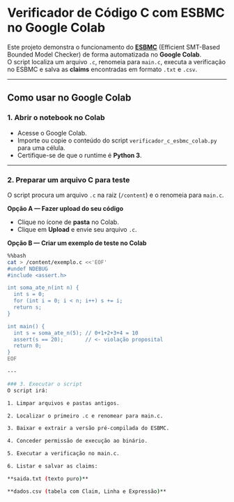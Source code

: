 # Verificador de Código C com ESBMC no Google Colab

Este projeto demonstra o funcionamento do **[ESBMC](https://esbmc.org/)** (Efficient SMT-Based Bounded Model Checker) de forma automatizada no **Google Colab**.  
O script localiza um arquivo `.c`, renomeia para `main.c`, executa a verificação no ESBMC e salva as **claims** encontradas em formato `.txt` e `.csv`.

---

## Como usar no Google Colab

### 1. Abrir o notebook no Colab
- Acesse o Google Colab.
- Importe ou copie o conteúdo do script `verificador_c_esbmc_colab.py` para uma célula.
- Certifique-se de que o runtime é **Python 3**.

---

### 2. Preparar um arquivo C para teste
O script procura um arquivo `.c` na raiz (`/content`) e o renomeia para `main.c`.

**Opção A — Fazer upload do seu código**
- Clique no ícone de **pasta** no Colab.
- Clique em **Upload** e envie seu arquivo `.c`.

**Opção B — Criar um exemplo de teste no Colab**
```bash
%%bash
cat > /content/exemplo.c <<'EOF'
#undef NDEBUG
#include <assert.h>

int soma_ate_n(int n) {
  int s = 0;
  for (int i = 0; i < n; i++) s += i;
  return s;
}

int main() {
  int s = soma_ate_n(5); // 0+1+2+3+4 = 10
  assert(s == 20);       // <- violação proposital
  return 0;
}
EOF

---

### 3. Executar o script
O script irá:

1. Limpar arquivos e pastas antigos.

2. Localizar o primeiro .c e renomear para main.c.

3. Baixar e extrair a versão pré-compilada do ESBMC.

4. Conceder permissão de execução ao binário.

5. Executar a verificação no main.c.

6. Listar e salvar as claims:

**saida.txt (texto puro)**

**dados.csv (tabela com Claim, Linha e Expressão)**
